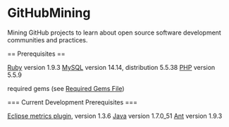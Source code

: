 GitHubMining
============

Mining GitHub projects to learn about open source software development communities and practices.

== Prerequisites ==

[Ruby](https://www.ruby-lang.org/en/) version 1.9.3
[MySQL](https://www.mysql.com/) version 14.14, distribution 5.5.38
[PHP](http://php.net/) version 5.5.9

required gems (see [Required Gems File](doc/gems_required))

=== Current Development Prerequisites ===

[Eclipse metrics plugin](http://metrics.sourceforge.net/), version 1.3.6
[Java](https://www.java.com/en/) version 1.7.0_51
[Ant](https://ant.apache.org/) version 1.9.3